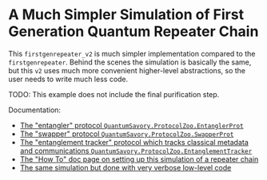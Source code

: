 # A Much Simpler Simulation of First Generation Quantum Repeater Chain

This `firstgenrepeater_v2` is much simpler implementation compared to the `firstgenrepeater`. Behind the scenes the simulation is basically the same, but this `v2` uses much more convenient higher-level abstractions, so the user needs to write much less code.

TODO: This example does not include the final purification step.

Documentation:

- [The "entangler" protocol `QuantumSavory.ProtocolZoo.EntanglerProt`](https://qs.quantumsavory.org/dev/API_ProtocolZoo/#QuantumSavory.ProtocolZoo.EntanglerProt)
- [The "swapper" protocol `QuantumSavory.ProtocolZoo.SwapperProt`](https://qs.quantumsavory.org/dev/API_ProtocolZoo/#QuantumSavory.ProtocolZoo.SwapperProt)
- [The "entanglement tracker" protocol which tracks classical metadata and communications `QuantumSavory.ProtocolZoo.EntanglementTracker`](https://qs.quantumsavory.org/dev/API_ProtocolZoo/#QuantumSavory.ProtocolZoo.EntanglementTracker)
- [The "How To" doc page on setting up this simulation of a repeater chain](https://qs.quantumsavory.org/dev/howto/firstgenrepeater_v2/firstgenrepeater_v2)
- [The same simulation but done with very verbose low-level code](https://qs.quantumsavory.org/dev/howto/firstgenrepeater/firstgenrepeater)
